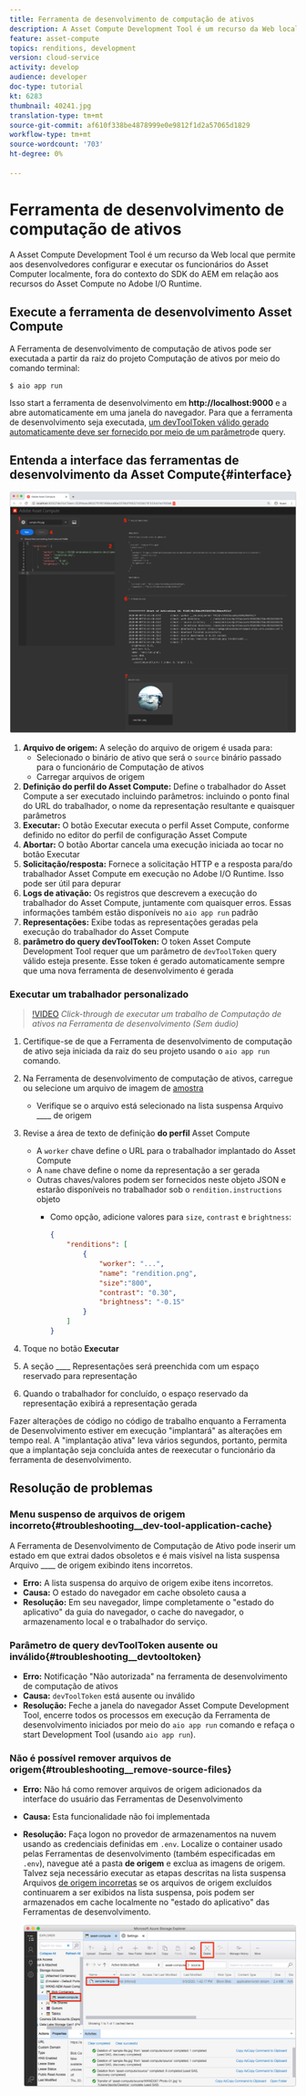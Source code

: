 ```yaml
---
title: Ferramenta de desenvolvimento de computação de ativos
description: A Asset Compute Development Tool é um recurso da Web local que permite aos desenvolvedores configurar e executar os funcionários do Asset Computer localmente, fora do contexto do SDK do AEM em relação aos recursos do Asset Compute no Adobe I/O Runtime.
feature: asset-compute
topics: renditions, development
version: cloud-service
activity: develop
audience: developer
doc-type: tutorial
kt: 6283
thumbnail: 40241.jpg
translation-type: tm+mt
source-git-commit: af610f338be4878999e0e9812f1d2a57065d1829
workflow-type: tm+mt
source-wordcount: '703'
ht-degree: 0%

---
```



# Ferramenta de desenvolvimento de computação de ativos

A Asset Compute Development Tool é um recurso da Web local que permite aos desenvolvedores configurar e executar os funcionários do Asset Computer localmente, fora do contexto do SDK do AEM em relação aos recursos do Asset Compute no Adobe I/O Runtime.

## Execute a ferramenta de desenvolvimento Asset Compute

A Ferramenta de desenvolvimento de computação de ativos pode ser executada a partir da raiz do projeto Computação de ativos por meio do comando terminal:

```
$ aio app run
```

Isso start a ferramenta de desenvolvimento em __http://localhost:9000__ e a abre automaticamente em uma janela do navegador. Para que a ferramenta de desenvolvimento seja executada, [um devToolToken válido gerado automaticamente deve ser fornecido por meio de um parâmetro](#troubleshooting__devtooltoken)de query.

## Entenda a interface das ferramentas de desenvolvimento da Asset Compute{#interface}

![Ferramenta de desenvolvimento de computação de ativos](./assets/development-tool/asset-compute-dev-tool.png)

1. __Arquivo de origem:__ A seleção do arquivo de origem é usada para:
   + Selecionado o binário de ativo que será o `source` binário passado para o funcionário de Computação de ativos
   + Carregar arquivos de origem
1. __Definição do perfil do Asset Compute:__ Define o trabalhador do Asset Compute a ser executado incluindo parâmetros: incluindo o ponto final do URL do trabalhador, o nome da representação resultante e quaisquer parâmetros
1. __Executar:__ O botão Executar executa o perfil Asset Compute, conforme definido no editor do perfil de configuração Asset Compute
1. __Abortar:__ O botão Abortar cancela uma execução iniciada ao tocar no botão Executar
1. __Solicitação/resposta:__ Fornece a solicitação HTTP e a resposta para/do trabalhador Asset Compute em execução no Adobe I/O Runtime. Isso pode ser útil para depurar
1. __Logs de ativação:__ Os registros que descrevem a execução do trabalhador do Asset Compute, juntamente com quaisquer erros. Essas informações também estão disponíveis no `aio app run` padrão
1. __Representações:__ Exibe todas as representações geradas pela execução do trabalhador do Asset Compute
1. __parâmetro do query devToolToken:__ O token Asset Compute Development Tool requer que um parâmetro de `devToolToken` query válido esteja presente. Esse token é gerado automaticamente sempre que uma nova ferramenta de desenvolvimento é gerada

### Executar um trabalhador personalizado

>[!VIDEO](https://video.tv.adobe.com/v/40241?quality=12&learn=on)
_Click-through de executar um trabalho de Computação de ativos na Ferramenta de desenvolvimento (Sem áudio)_

1. Certifique-se de que a Ferramenta de desenvolvimento de computação de ativo seja iniciada da raiz do seu projeto usando o `aio app run` comando.
1. Na Ferramenta de desenvolvimento de computação de ativos, carregue ou selecione um arquivo de imagem de [amostra](../assets/samples/sample-file.jpg)
   + Verifique se o arquivo está selecionado na lista suspensa Arquivo ____ de origem
1. Revise a área de texto de definição __do perfil__ Asset Compute
   + A `worker` chave define o URL para o trabalhador implantado do Asset Compute
   + A `name` chave define o nome da representação a ser gerada
   + Outras chaves/valores podem ser fornecidos neste objeto JSON e estarão disponíveis no trabalhador sob o `rendition.instructions` objeto
      + Como opção, adicione valores para `size`, `contrast` e `brightness`:

         ```json
         {
             "renditions": [
                 {
                     "worker": "...",
                     "name": "rendition.png",
                     "size":"800",
                     "contrast": "0.30",
                     "brightness": "-0.15"
                 }
             ]
         }
         ```

1. Toque no botão __Executar__
1. A seção ____ Representações será preenchida com um espaço reservado para representação
1. Quando o trabalhador for concluído, o espaço reservado da representação exibirá a representação gerada

Fazer alterações de código no código de trabalho enquanto a Ferramenta de Desenvolvimento estiver em execução &quot;implantará&quot; as alterações em tempo real. A &quot;implantação ativa&quot; leva vários segundos, portanto, permita que a implantação seja concluída antes de reexecutar o funcionário da ferramenta de desenvolvimento.

## Resolução de problemas

### Menu suspenso de arquivos de origem incorreto{#troubleshooting__dev-tool-application-cache}

A Ferramenta de Desenvolvimento de Computação de Ativo pode inserir um estado em que extrai dados obsoletos e é mais visível na lista suspensa Arquivo ____ de origem exibindo itens incorretos.

+ __Erro:__ A lista suspensa do arquivo de origem exibe itens incorretos.
+ __Causa:__ O estado do navegador em cache obsoleto causa a
+ __Resolução:__ Em seu navegador, limpe completamente o &quot;estado do aplicativo&quot; da guia do navegador, o cache do navegador, o armazenamento local e o trabalhador do serviço.

### Parâmetro de query devToolToken ausente ou inválido{#troubleshooting__devtooltoken}

+ __Erro:__ Notificação &quot;Não autorizada&quot; na ferramenta de desenvolvimento de computação de ativos
+ __Causa:__ `devToolToken` está ausente ou inválido
+ __Resolução:__ Feche a janela do navegador Asset Compute Development Tool, encerre todos os processos em execução da Ferramenta de desenvolvimento iniciados por meio do `aio app run` comando e refaça o start Development Tool (usando `aio app run`).

### Não é possível remover arquivos de origem{#troubleshooting__remove-source-files}

+ __Erro:__ Não há como remover arquivos de origem adicionados da interface do usuário das Ferramentas de Desenvolvimento
+ __Causa:__ Esta funcionalidade não foi implementada
+ __Resolução:__ Faça logon no provedor de armazenamentos na nuvem usando as credenciais definidas em `.env`. Localize o container usado pelas Ferramentas de desenvolvimento (também especificadas em `.env`), navegue até a pasta __de origem__ e exclua as imagens de origem. Talvez seja necessário executar as etapas descritas na lista suspensa Arquivos [de origem incorretas](#troubleshooting__dev-tool-application-cache) se os arquivos de origem excluídos continuarem a ser exibidos na lista suspensa, pois podem ser armazenados em cache localmente no &quot;estado do aplicativo&quot; das Ferramentas de desenvolvimento.

   ![Armazenamento Blob do Microsoft Azure](./assets/development-tool/troubleshooting__remove-source-files.png)
